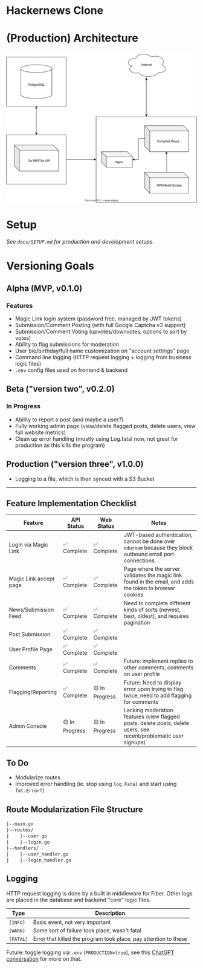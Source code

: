 # Hackernews Clone

# (Production) Architecture

![](docs/design.svg)

# Setup

_See `docs/SETUP.md` for production and development setups._

# Versioning Goals

## Alpha (MVP, v0.1.0)

### Features

- Magic Link login system (password free, managed by JWT tokens)
- Submission/Comment Posting (with full Google Captcha v3 support)
- Submission/Comment Voting (upvotes/downvotes, options to sort by votes)
- Ability to flag submissions for moderation
- User bio/birthday/full name customization on "account settings" page
- Command line logging (HTTP request logging + logging from business logic files)
- `.env` config files used on frontend & backend

## Beta ("version two", v0.2.0)

### In Progress

- Ability to report a post (and maybe a user?)
- Fully working admin page (view/delete flagged posts, delete users, view full website metrics)
- Clean up error handling (mostly using Log.fatal now, not great for production as this kills the program)

## Production ("version three", v1.0.0)

- Logging to a file, which is then synced with a S3 Bucket

<hr>

## Feature Implementation Checklist

| Feature                | API Status     | Web Status     | Notes                                                                                                             |
| ---------------------- | -------------- | -------------- | ----------------------------------------------------------------------------------------------------------------- |
| Login via Magic Link   | ✅ Complete    | ✅ Complete    | JWT-based authentication, cannot be done over `eduroam` because they block outbound email port connections.       |
| Magic Link accept page | ✅ Complete    | ✅ Complete    | Page where the server validates the magic link found in the email, and adds the token to browser cookies          |
| News/Submission Feed   | ✅ Complete    | ✅ Complete    | Need to complete different kinds of sorts (newest, best, oldest), and requires pagination                         |
| Post Submission        | ✅ Complete    | ✅ Complete    |                                                                                                                   |
| User Profile Page      | ✅ Complete    | ✅ Complete    |                                                                                                                   |
| Comments               | ✅ Complete    | ✅ Complete    | Future: implement replies to other comments, comments on user profile                                             |
| Flagging/Reporting     | ✅ Complete    | 🟡 In Progress | Future: Need to display error upon trying to flag twice, need to add flagging for comments                        |
| Admin Console          | 🟡 In Progress | 🟡 In Progress | Lacking moderation features (view flagged posts, delete posts, delete users, see recent/problematic user signups) |

## To Do

- Modularize routes
- Improved error handling (ie. stop using `log.Fatal` and start using `fmt.Errorf`)

## Route Modularization File Structure

```
|--main.go
|--routes/
|    |--user.go
|    |--login.go
|--handlers/
|    |--user_handler.go
|    |--login_handler.go
```

## Logging

HTTP request logging is done by a built in middleware for Fiber. Other logs are placed in the database and backend "core" logic files.

| Type      | Description                                                      |
| --------- | ---------------------------------------------------------------- |
| `[INFO]`  | Basic event, not very important                                  |
| `[WARN]`  | Some sort of failure took place, wasn't fatal                    |
| `[FATAL]` | Error that killed the program took place, pay attention to these |

Future: toggle logging via `.env` (`PRODUCTION=true`), see this [ChatGPT conversation](https://chatgpt.com/share/68701ac1-5848-800a-9325-aea6489727a8) for more on that.
